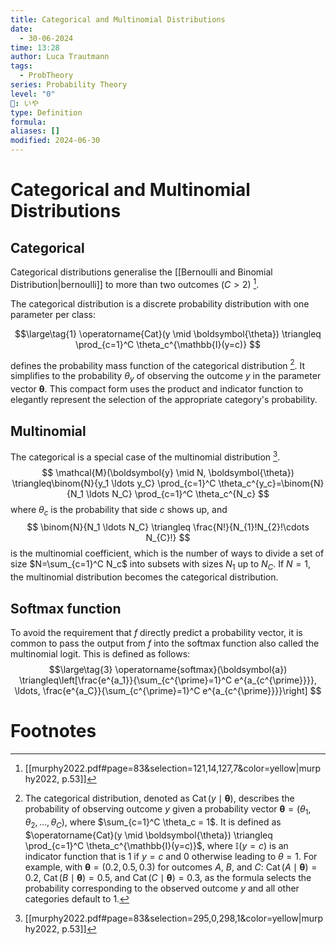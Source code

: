 ```yaml
---
title: Categorical and Multinomial Distributions
date:
  - 30-06-2024
time: 13:28
author: Luca Trautmann
tags:
  - ProbTheory
series: Probability Theory
level: "0"
🍙: いや
type: Definition
formula: 
aliases: []
modified: 2024-06-30
---
```

# Categorical and Multinomial Distributions
## Categorical 
Categorical distributions generalise the [[Bernoulli and Binomial Distribution|bernoulli]] to more than two outcomes $(C>2)$ [^1]. 

The categorical distribution is a discrete probability distribution with one parameter per class:

$$\large\tag{1}
\operatorname{Cat}(y \mid \boldsymbol{\theta}) \triangleq \prod_{c=1}^C \theta_c^{\mathbb{I}(y=c)}
$$

defines the probability mass function of the categorical distribution [^2]. It simplifies to the probability $\theta_y$ of observing the outcome $y$ in the parameter vector $\boldsymbol{\theta}$. This compact form uses the product and indicator function to elegantly represent the selection of the appropriate category's probability.

## Multinomial
The categorical is a special case of the multinomial distribution [^3]. 
$$
\mathcal{M}(\boldsymbol{y} \mid N, \boldsymbol{\theta}) \triangleq\binom{N}{y_1 \ldots y_C} \prod_{c=1}^C \theta_c^{y_c}=\binom{N}{N_1 \ldots N_C} \prod_{c=1}^C \theta_c^{N_c}
$$
where $\theta_c$ is the probability that side $c$ shows up, and
$$
\binom{N}{N_1 \ldots N_C} \triangleq \frac{N!}{N_{1}!N_{2}!\cdots N_{C}!}
$$
is the multinomial coefficient, which is the number of ways to divide a set of size $N=\sum_{c=1}^C N_c$ into subsets with sizes $N_1$ up to $N_C$. If $N=1$, the multinomial distribution becomes the categorical distribution.


## Softmax function
To avoid the requirement that $f$ directly predict a probability vector, it is common to pass the output from $f$ into the softmax function also called the multinomial logit. This is defined as follows:
$$\large\tag{3}
\operatorname{softmax}(\boldsymbol{a}) \triangleq\left[\frac{e^{a_1}}{\sum_{c^{\prime}=1}^C e^{a_{c^{\prime}}}}, \ldots, \frac{e^{a_C}}{\sum_{c^{\prime}=1}^C e^{a_{c^{\prime}}}}\right]
$$




# Footnotes

[^1]: [[murphy2022.pdf#page=83&selection=121,14,127,7&color=yellow|murphy2022, p.53]]
[^2]: The categorical distribution, denoted as $\operatorname{Cat}(y \mid \boldsymbol{\theta})$, describes the probability of observing outcome $y$ given a probability vector $\boldsymbol{\theta} = (\theta_1, \theta_2, \ldots, \theta_C)$, where $\sum_{c=1}^C \theta_c = 1$. It is defined as $\operatorname{Cat}(y \mid \boldsymbol{\theta}) \triangleq \prod_{c=1}^C \theta_c^{\mathbb{I}(y=c)}$, where $\mathbb{I}(y=c)$ is an indicator function that is 1 if $y=c$ and 0 otherwise leading to $\theta=1$. For example, with $\boldsymbol{\theta} = (0.2, 0.5, 0.3)$ for outcomes $A$, $B$, and $C$: $\operatorname{Cat}(A \mid \boldsymbol{\theta}) = 0.2$, $\operatorname{Cat}(B \mid \boldsymbol{\theta}) = 0.5$, and $\operatorname{Cat}(C \mid \boldsymbol{\theta}) = 0.3$, as the formula selects the probability corresponding to the observed outcome $y$ and all other categories default to 1.
[^3]: [[murphy2022.pdf#page=83&selection=295,0,298,1&color=yellow|murphy2022, p.53]]